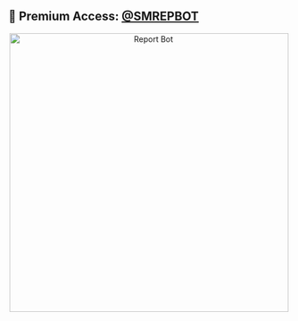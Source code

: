 ## 🚀 Premium Access: [@SMREPBOT](https://t.me/smrepbot)

<p align="center">
  <a href="[https://t.me/smrepbot](https://shorturl.at/BDAGa)"><img src="https://i.imgur.com/MMYcR2W.png" alt="Report Bot" width="500"></a>
</p>
